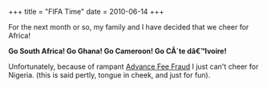 +++
title = "FIFA Time"
date = 2010-06-14
+++

For the next month or so, my family and I have decided that we cheer for Africa!

**Go South Africa! Go Ghana! Go Cameroon! Go CÃ´te dâ€™Ivoire!**

Unfortunately, because of rampant [Advance Fee Fraud](http://en.wikipedia.org/wiki/Advance-fee_fraud) I just can't cheer for Nigeria. (this is said pertly, tongue in cheek, and just for fun).
